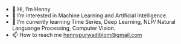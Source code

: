 - 👋 Hi, I’m Henny
- 👀 I’m interested in Machine Learning and Artificial Intelligence.
- 🌱 I’m currently learning Time Series, Deep Learning, NLP/ Natural Languange Processing, Computer Vision.
- 📫 How to reach me hennypurwadiblom@gmail.com

<!---
hennypurwadi/hennypurwadi is a ✨ special ✨ repository because its `README.md` (this file) appears on your GitHub profile.
You can click the Preview link to take a look at your changes.
--->
